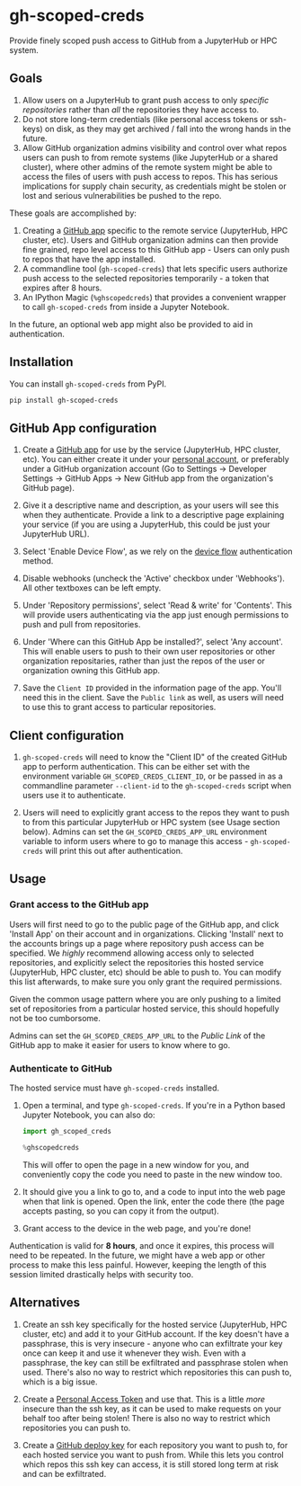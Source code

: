 # gh-scoped-creds

Provide finely scoped push access to GitHub from a JupyterHub or
HPC system.

## Goals

1. Allow users on a JupyterHub to grant push access to only *specific
   repositories* rather than *all* the repositories they have access to.
2. Do not store long-term credentials (like personal access tokens or
   ssh-keys) on disk, as they may get archived / fall into the wrong
   hands in the future.
3. Allow GitHub organization admins visibility and control over what
   repos users can push to from remote systems (like JupyterHub or a
   shared cluster), where other admins of the remote system might
   be able to access the files of users with push access to repos. This
   has serious implications for supply chain security, as credentials
   might be stolen or lost and serious vulnerabilities be pushed to
   the repo.

These goals are accomplished by:

1. Creating a [GitHub app](https://docs.github.com/en/developers/apps)
   specific to the remote service (JupyterHub, HPC cluster, etc). Users
   and GitHub organization admins can then provide fine grained, repo
   level access to this GitHub app - Users can only push to repos that have the
   app installed.
2. A commandline tool (`gh-scoped-creds`) that lets specific users
   authorize push access to the selected repositories temporarily - a token
   that expires after 8 hours.
3. An IPython Magic (`%ghscopedcreds`) that provides a convenient wrapper to call
   `gh-scoped-creds` from inside a Jupyter Notebook.

In the future, an optional web app might also be provided to aid in
authentication.

## Installation

You can install `gh-scoped-creds` from PyPI.

```bash
pip install gh-scoped-creds
```

## GitHub App configuration

1. Create a [GitHub app](https://docs.github.com/en/developers/apps) for
   use by the service (JupyterHub, HPC cluster, etc). You can either create
   it under your [personal account](https://github.com/settings/apps/new),
   or preferably under a GitHub organization account (Go to Settings ->
   Developer Settings -> GitHub Apps -> New GitHub app from the organization's
   GitHub page).

2. Give it a descriptive name and description, as your users will see this
   when they authenticate. Provide a link to a descriptive page explaining your
   service (if you are using a JupyterHub, this could be just your JupyterHub URL).

3. Select 'Enable Device Flow', as we rely on the [device flow](https://docs.github.com/en/enterprise-server@3.3/developers/apps/building-oauth-apps/authorizing-oauth-apps#device-flow)
   authentication method.

4. Disable webhooks (uncheck the 'Active' checkbox under 'Webhooks'). All other
   textboxes can be left empty.

5. Under 'Repository permissions', select 'Read & write' for 'Contents'. This
   will provide users authenticating via the app just enough permissions to push
   and pull from repositories.

6. Under 'Where can this GitHub App be installed?', select 'Any account'. This will
   enable users to push to their own user repositories or other organization repositaries,
   rather than just the repos of the user or organization owning this GitHub app.

7. Save the `Client ID` provided in the information page of the app. You'll need this
   in the client. Save the `Public link` as well, as users will need to use this to grant
   access to particular repositories.

## Client configuration

1. `gh-scoped-creds` will need to know the "Client ID" of the created GitHub app to
    perform authentication. This can be either set with the environment variable
	`GH_SCOPED_CREDS_CLIENT_ID`, or be passed in as a commandline parameter `--client-id` to
	the `gh-scoped-creds` script when users use it to authenticate.

2. Users will need to explicitly grant access to the repos they want to push to from
   this particular JupyterHub or HPC system (see Usage section below). Admins can set
   the `GH_SCOPED_CREDS_APP_URL` environment variable to inform users where to go
   to manage this access - `gh-scoped-creds` will print this out after authentication.

## Usage

### Grant access to the GitHub app

Users will first need to go to the public page of the GitHub app, and click
'Install App' on their account and in organizations. Clicking 'Install' next 
to the accounts brings up a page where repository push access can be specified.
We *highly* recommend allowing access only to selected
repositories, and explicitly select the repositories this hosted service
(JupyterHub, HPC cluster, etc) should be able to push to. You can modify
this list afterwards, to make sure you only grant the required permissions.

Given the common usage pattern where you are only pushing to a limited
set of repositories from a particular hosted service, this should hopefully
not be too cumborsome.

Admins can set the `GH_SCOPED_CREDS_APP_URL` to the *Public Link* of the GitHub
app to make it easier for users to know where to go.

### Authenticate to GitHub

The hosted service must have `gh-scoped-creds` installed.

1. Open a terminal, and type `gh-scoped-creds`. If you're in a Python based
   Jupyter Notebook, you can also do:

   ```python
   import gh_scoped_creds

   %ghscopedcreds
   ```

   This will offer to open the page in a new window for you, and conveniently
   copy the code you need to paste in the new window too.

2. It should give you a link to go to, and a code to input into the web page
   when that link is opened. Open the link, enter the code there (the page accepts
   pasting, so you can copy it from the output).

3. Grant access to the device in the web page, and you're done!

Authentication is valid for **8 hours**, and once it expires, this
process will need to be repeated. In the future, we might have a
web app or other process to make this less painful. However, keeping
the length of this session limited drastically helps with security too.

## Alternatives

1. Create an ssh key specifically for the hosted service (JupyterHub, HPC cluster, etc)
   and add it to your GitHub account. If the key doesn't have a passphrase, this is
   very insecure - anyone who can exfiltrate your key once can keep it and use it
   whenever they wish. Even with a passphrase, the key can still be exfiltrated and
   passphrase stolen when used. There's also no way to restrict which repositories
   this can push to, which is a big issue.

2. Create a [Personal Access Token](https://docs.github.com/en/authentication/keeping-your-account-and-data-secure/creating-a-personal-access-token)
   and use that. This is a little *more* insecure than the ssh key, as it can be used
   to make requests on your behalf too after being stolen! There is also no way to
   restrict which repositories you can push to.

3. Create a [GitHub deploy key](https://docs.github.com/en/developers/overview/managing-deploy-keys)
   for each repository you want to push to, for each hosted service you want to push
   from. While this lets you control which repos this ssh key can access, it is still
   stored long term at risk and can be exfiltrated.
